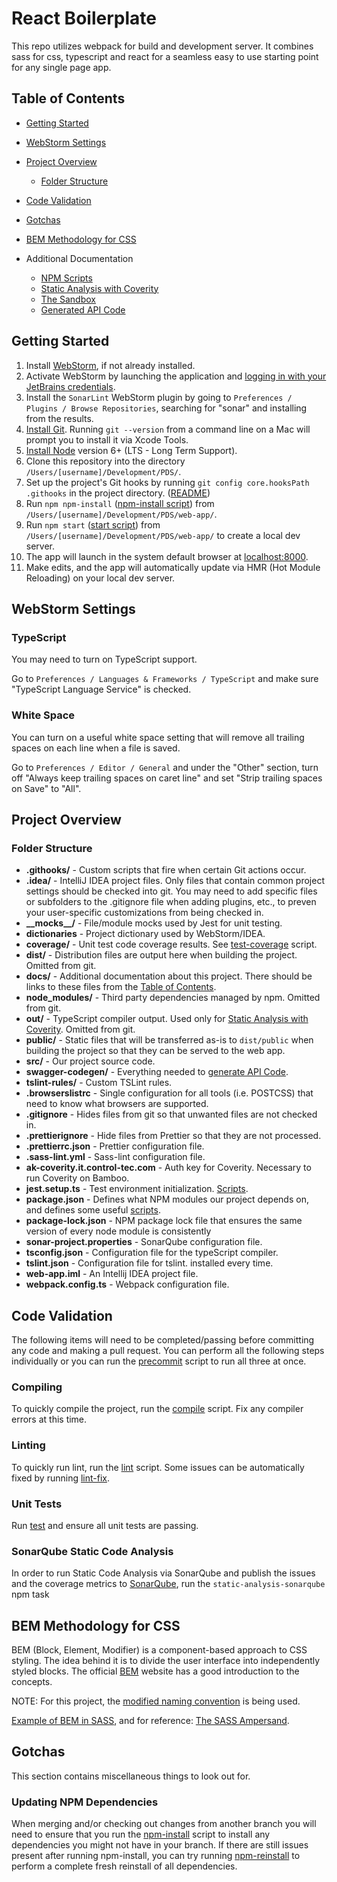 # React Boilerplate

This repo utilizes webpack for build and development server. It combines sass for css, typescript and react for a seamless easy to use starting point for any single page app.

## Table of Contents

-   [Getting Started](#getting-started)
-   [WebStorm Settings](#webstorm-idea-settings)
-   [Project Overview](#project-overview)
    -   [Folder Structure](#folder-structure)
-   [Code Validation](#code-validation)
-   [Gotchas](#gotchas)
-   [BEM Methodology for CSS](#bem)

-   Additional Documentation
    -   [NPM Scripts](docs/npm-scripts.md)
    -   [Static Analysis with Coverity](docs/coverity.md)
    -   [The Sandbox](src/sandbox/README.md)
    -   [Generated API Code](swagger-codegen/README.md)

## <a name="getting-started"/>Getting Started

1.  Install [WebStorm](https://www.jetbrains.com/webstorm/), if not already installed.
1.  Activate WebStorm by launching the application and [logging in with your JetBrains credentials](https://sales.jetbrains.com/hc/en-gb/articles/208459025-Using-your-JetBrains-Account-to-activate-JetBrains-software).
1.  Install the `SonarLint` WebStorm plugin by going to `Preferences / Plugins / Browse Repositories`, searching for
    "sonar" and installing from the results.
1.  [Install Git](https://git-scm.com/book/en/v2/Getting-Started-Installing-Git). Running `git --version` from a command
    line on a Mac will prompt you to install it via Xcode Tools.
1.  [Install Node](https://nodejs.org/en/) version 6+ (LTS - Long Term Support).
1.  Clone this repository into the directory `/Users/[username]/Development/PDS/`.
1.  Set up the project's Git hooks by running `git config core.hooksPath .githooks` in the project directory. ([README](.githooks/README.md))
1.  Run `npm npm-install` ([npm-install script](docs/npm-scripts.md#npm-install)) from `/Users/[username]/Development/PDS/web-app/`.
1.  Run `npm start` ([start script](docs/npm-scripts.md#start)) from `/Users/[username]/Development/PDS/web-app/` to
    create a local dev server.
1.  The app will launch in the system default browser at [localhost:8000](http://localhost:8000/).
1.  Make edits, and the app will automatically update via HMR (Hot Module Reloading) on your local dev server.

## <a name="webstorm-idea-settings"/>WebStorm Settings

### TypeScript

You may need to turn on TypeScript support.

Go to `Preferences / Languages & Frameworks / TypeScript` and make sure "TypeScript Language Service" is checked.

### White Space

You can turn on a useful white space setting that will remove all trailing spaces on each line when a file is saved.

Go to `Preferences / Editor / General` and under the "Other" section, turn off "Always keep trailing spaces on caret
line" and set "Strip trailing spaces on Save" to "All".

## <a name="project-overview"/>Project Overview

### <a name="folder-structure"/>Folder Structure

-   **.githooks/** - Custom scripts that fire when certain Git actions occur.
-   **.idea/** - IntelliJ IDEA project files. Only files that contain common project settings should be checked into git.
    You may need to add specific files or subfolders to the .gitignore file when adding plugins, etc., to preven your
    user-specific customizations from being checked in.
-   **\_\_mocks\_\_/** - File/module mocks used by Jest for unit testing.
-   **dictionaries** - Project dictionary used by WebStorm/IDEA.
-   **coverage/** - Unit test code coverage results. See [test-coverage](docs/npm-scripts.md#test-coverage) script.
-   **dist/** - Distribution files are output here when building the project. Omitted from git.
-   **docs/** - Additional documentation about this project. There should be links to these files from the
    [Table of Contents](#table-of-contents).
-   **node_modules/** - Third party dependencies managed by npm. Omitted from git.
-   **out/** - TypeScript compiler output. Used only for [Static Analysis with Coverity](#docs/coverity.md).
    Omitted from git.
-   **public/** - Static files that will be transferred as-is to `dist/public` when building the project so that they can
    be served to the web app.
-   **src/** - Our project source code.
-   **swagger-codegen/** - Everything needed to [generate API Code](swagger-codegen/README.md).
-   **tslint-rules/** - Custom TSLint rules.
-   **.browserslistrc** - Single configuration for all tools (i.e. POSTCSS) that need to know what browsers are supported.
-   **.gitignore** - Hides files from git so that unwanted files are not checked in.
-   **.prettierignore** - Hide files from Prettier so that they are not processed.
-   **.prettierrc.json** - Prettier configuration file.
-   **.sass-lint.yml** - Sass-lint configuration file.
-   **ak-coverity.it.control-tec.com** - Auth key for Coverity. Necessary to run Coverity on Bamboo.
-   **jest.setup.ts** - Test environment initialization. [Scripts](docs/npm-scripts.md).
-   **package.json** - Defines what NPM modules our project depends on, and defines some useful [scripts](docs/npm-scripts.md).
-   **package-lock.json** - NPM package lock file that ensures the same version of every node module is consistently
-   **sonar-project.properties** - SonarQube configuration file.
-   **tsconfig.json** - Configuration file for the typeScript compiler.
-   **tslint.json** - Configuration file for tslint.
    installed every time.
-   **web-app.iml** - An Intellij IDEA project file.
-   **webpack.config.ts** - Webpack configuration file.

## <a name="code-validation"/>Code Validation

The following items will need to be completed/passing before committing any code and making a pull request. You can
perform all the following steps individually or you can run the [precommit](docs/npm-scripts.md#precommit)
script to run all three at once.

### Compiling

To quickly compile the project, run the [compile](docs/npm-scripts.md#compile) script.
Fix any compiler errors at this time.

### Linting

To quickly run lint, run the [lint](docs/npm-scripts.md#lint) script. Some issues can be automatically fixed by running
[lint-fix](docs/npm-scripts.md#lint-fix).

### Unit Tests

Run [test](docs/npm-scripts.md#test) and ensure all unit tests are passing.

### SonarQube Static Code Analysis

In order to run Static Code Analysis via SonarQube and publish the issues and the coverage metrics to
[SonarQube](https://sonarqube.control-tec.com), run the `static-analysis-sonarqube` npm task

## <a name="bem"/>BEM Methodology for CSS

BEM (Block, Element, Modifier) is a component-based approach to CSS styling. The idea behind it is to divide the
user interface into independently styled blocks. The official [BEM](https://en.bem.info/methodology/quick-start/)
website has a good introduction to the concepts.

NOTE: For this project, the [modified naming convention](http://getbem.com/naming/) is being used.

[Example of BEM in SASS](https://codepen.io/anon/pen/qoJqwz), and for reference: [The SASS Ampersand](https://css-tricks.com/the-sass-ampersand/).

## <a name="gotchas"/>Gotchas

This section contains miscellaneous things to look out for.

### Updating NPM Dependencies

When merging and/or checking out changes from another branch you will need to ensure that you run the
[npm-install](docs/npm-scripts.md#npm-install) script to install any dependencies you might not have in your branch.
If there are still issues present after running npm-install, you can try running
[npm-reinstall](docs/npm-scripts.md#npm-reinstall) to perform a complete fresh reinstall of all dependencies.
